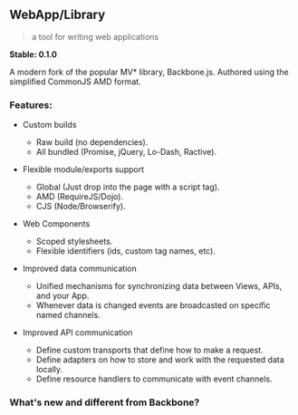 WebApp/Library
--------------

> a tool for writing web applications

**Stable: 0.1.0**

A modern fork of the popular MV\* library, Backbone.js.  Authored using the
simplified CommonJS AMD format.

### Features: ###

* Custom builds
  - Raw build (no dependencies).
  - All bundled (Promise, jQuery, Lo-Dash, Ractive).

* Flexible module/exports support
  - Global (Just drop into the page with a script tag).
  - AMD (RequireJS/Dojo).
  - CJS (Node/Browserify).

* Web Components
  - Scoped stylesheets.
  - Flexible identifiers (ids, custom tag names, etc).

* Improved data communication
  - Unified mechanisms for synchronizing data between Views, APIs, and your
    App.
  - Whenever data is changed events are broadcasted on specific named channels.

* Improved API communication
  - Define custom transports that define how to make a request.
  - Define adapters on how to store and work with the requested data locally.
  - Define resource handlers to communicate with event channels.

### What's new and different from Backbone? ###
